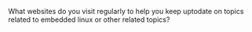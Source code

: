 What websites do you visit regularly to help you keep uptodate on topics related to embedded linux or other related topics?
